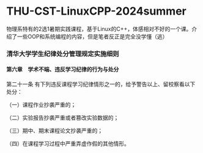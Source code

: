 # THU-CST-LinuxCPP-2024summer

物理系特有的2选1暑期实践课程，基于Linux的C++，体感相对不好的一个课。介绍了一些OOP和系统编程的内容，但是笔者反正是完全没学懂（逃）

### 清华大学学生纪律处分管理规定实施细则

#### 第六章　学术不端、违反学习纪律的行为与处分

第二十一条 有下列违反课程学习纪律情形之一的，给予警告以上、留校察看以下处分：

（一）课程作业抄袭严重的；

（二）实验报告抄袭严重或者篡改实验数据的；

（三）期中、期末课程论文抄袭严重的；

（四）在课程学习过程中严重弄虚作假的其他情形。

